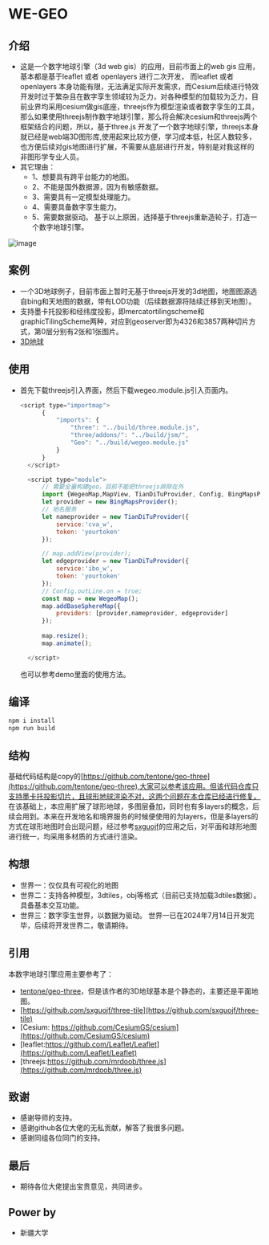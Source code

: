 # WE-GEO


## **介绍**

* 这是一个数字地球引擎（3d web gis）的应用，目前市面上的web gis 应用，基本都是基于leaflet 或者 openlayers 进行二次开发，
而leaflet 或者 openlayers 本身功能有限，无法满足实际开发需求，而Cesium后续进行特效开发时过于繁杂且在数字孪生领域较为乏力，对各种模型的加载较为乏力，目前业界均采用cesium做gis底座，threejs作为模型渲染或者数字孪生的工具，那么如果使用threejs制作数字地球引擎，那么将会解决cesium和threejs两个框架结合的问题，所以，基于three.js 开发了一个数字地球引擎，threejs本身就已经是web端3D图形库,使用起来比较方便，学习成本低，社区人数较多，也方便后续对gis地图进行扩展，不需要从底层进行开发，特别是对我这样的非图形学专业人员。
* 其它理由：
  * 1、想要具有跨平台能力的地图。
  * 2、不能是国外数据源，因为有敏感数据。
  * 3、需要具有一定模型处理能力。
  * 4、需要具备数字孪生能力。
  * 5、需要数据驱动。 
  基于以上原因，选择基于threejs重新造轮子，打造一个数字地球引擎。
<!-- ![image](https://github.com/FengFengmomo/we-geo/assets/12838106/3db37ebe-7f33-414f-8dc5-2ed4bc538f50) -->

![image](https://github.com/user-attachments/assets/b5238ef2-dc42-4f9f-ada4-4f396bcc9310)



## **案例**
* 一个3D地球例子，目前市面上暂时无基于threejs开发的3d地图，地图图源选自bing和天地图的数据，带有LOD功能（后续数据源将陆续迁移到天地图）。
* 支持墨卡托投影和经纬度投影，即mercatortilingscheme和graphicTilingScheme两种，对应到geoserver即为4326和3857两种切片方式，第0层分别有2张和1张图片。
* [3D地球](https://fengfengmomo.github.io/we-geo/examples/index.html)

## **使用**
* 首先下载threejs引入界面，然后下载wegeo.module.js引入页面内。
  ```javascript
  <script type="importmap">
		{
			"imports": {
				"three": "../build/three.module.js",
				"three/addons/": "../build/jsm/",
				"Geo": "../build/wegeo.module.js"
			}
		}
	</script>

	<script type="module">
		// 需要全量构建geo，目前不能把threejs排除在外
		import {WegeoMap,MapView, TianDiTuProvider, Config, BingMapsProvider} from 'Geo';
		let provider = new BingMapsProvider();
		// 地名服务
		let nameprovider = new TianDiTuProvider({
			service:'cva_w',
			token: 'yourtoken'
		});

		// map.addView(provider);
		let edgeprovider = new TianDiTuProvider({
			service:'ibo_w',
			token: 'yourtoken'
		});
		// Config.outLine.on = true;
		const map = new WegeoMap(); 
		map.addBaseSphereMap({
			providers: [provider,nameprovider, edgeprovider]
		});
		
		map.resize();
		map.animate();

	</script>
  ```
    也可以参考demo里面的使用方法。

## 编译
  ```javascript
  npm i install
  npm run build
  ```

## 结构
  基础代码结构是copy的[https://github.com/tentone/geo-three](https://github.com/tentone/geo-three),大家可以参考该应用。但该代码仓库只支持墨卡托投影切片，且球形地球渲染不对，这两个问题在本仓库已经进行修复。
  在该基础上，本应用扩展了球形地球，多图层叠加，同时也有多layers的概念，后续会用到。本来在开发地名和境界服务的时候便使用的为layers，但是多layers的方式在球形地图时会出现问题，经过参考[sxguojf](https://github.com/sxguojf)的应用之后，对平面和球形地图进行统一，均采用多材质的方式进行渲染。

## 构想
* 世界一：仅仅具有可视化的地图
* 世界二：支持各种模型，3dtiles，obj等格式（目前已支持加载3dtiles数据）。具备基本交互功能。
* 世界三：数字孪生世界，以数据为驱动。
世界一已在2024年7月14日开发完毕，后续将开发世界二，敬请期待。


## **引用**

本数字地球引擎应用主要参考了：
* [tentone/geo-three](https://github.com/tentone/geo-three)，但是该作者的3D地球基本是个静态的，主要还是平面地图。
* [https://github.com/sxguojf/three-tile](https://github.com/sxguojf/three-tile)
* [Cesium: https://github.com/CesiumGS/cesium](https://github.com/CesiumGS/cesium)
* [leaflet:https://github.com/Leaflet/Leaflet](https://github.com/Leaflet/Leaflet)
* [threejs:https://github.com/mrdoob/three.js](https://github.com/mrdoob/three.js)

## **致谢**
* 感谢导师的支持。
* 感谢github各位大佬的无私贡献，解答了我很多问题。
* 感谢同组各位同门的支持。

## **最后**

* 期待各位大佬提出宝贵意见，共同进步。
## **Power by**
* 新疆大学
